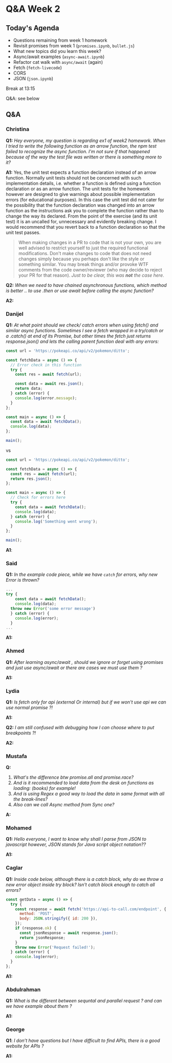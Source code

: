 <!-- cSpell:disable -->

# Q&A Week 2

## Today's Agenda

- Questions remaining from week 1 homework
- Revisit promises from week 1 (`promises.ipynb`, `bullet.js`)
- What new topics did you learn this week?
- Async/await examples (`async-await.ipynb`)
- Refactor cat walk with `async/await` (again)
- Fetch (`fetch-livecode`)
- CORS
- JSON (`json.ipynb`)

Break at 13:15

Q&A: see below

## Q&A

### Christina

**Q1:** _Hey everyone, my question is regarding ex1 of week2 homework. When I tried to write the following function as an arrow function, the npm test failed to recognize the async function. I'm not sure if that happened because of the way the test file was written or there is something more to it?_

**A1:** Yes, the unit test expects a function declaration instead of an arrow function. Normally unit tests should not be concerned with such implementation details, i.e. whether a function is defined using a function declaration or as an arrow function. The unit tests for the homework however are designed to give warnings about possible implementation errors (for educational purposes). In this case the unit test did not cater for the possibility that the function declaration was changed into an arrow function as the instructions ask you to complete the function rather than to change the way its declared. From the point of the exercise (and its unit test) it is an uncalled for, unnecessary and evidently breaking change. I would recommend that you revert back to a function declaration so that the unit test passes.

> When making changes in a PR to code that is not your own, you are well advised to restrict yourself to just the required functional modifications. Don't make changes to code that does not need changes simply because you perhaps don't like the style or something similar. You may break things and/or provoke WTF comments from the code owner/reviewer (who may decide to reject your PR for that reason). _Just to be clear, this was **not** the case here_.

**Q2:** _When we need to have chained asynchronous functions, which method is better .. to use .then or use await before calling the async function?_

**A2:**

### Danijel

**Q1:** _At what point should we check/ catch errors when using fetch() and similar async functions. Sometimes I see a fetch wrapped in a try/catch or a .catch() at end of its Promise, but other times the fetch just returns response.json() and lets the calling parent function deal with any errors:_

```js
const url = 'https://pokeapi.co/api/v2/pokemon/ditto';

const fetchData = async () => {
  // Error check in this function
  try {
    const res = await fetch(url);

    const data = await res.json();
    return data;
  } catch (error) {
    console.log(error.message);
  }
};

const main = async () => {
  const data = await fetchData();
  console.log(data);
};

main();
```

vs

```js
const url = 'https://pokeapi.co/api/v2/pokemon/ditto';

const fetchData = async () => {
  const res = await fetch(url);
  return res.json();
};

const main = async () => {
  // Check for errors here
  try {
    const data = await fetchData();
    console.log(data);
  } catch (error) {
    console.log('Something went wrong');
  }
};

main();
```

**A1**:

### Said

**Q1:** _In the example code piece, while we have `catch` for errors, why new Error is thrown?_

```js
...
try {
    const data = await fetchData();
    console.log(data);
  throw new Error('some error message')
  } catch (error) {
    console.log(error);
  }
...

```

**A1:**

### Ahmed

**Q1:** _After learning async/await , should we ignore or forget using promises and just use async/await or there are cases we must use them ?_

**A1:**

### Lydia

**Q1:** _Is fetch only for api (external Or internal) but if we won't use api we can use normal promise ?!_

**A1:**

**Q2:** _I am still confused with debugging how I can choose where to put breakpoints ?!_

**A2:**

### Mustafa

**Q:**

1. _What's the difference btw promise.all and promise.race?_
2. _And is it recommended to load data from the desk on functions as loading: (books) for example!_
3. _And is using Regex a good way to load the data in same format with all the break-lines?_
4. _Also can we call Async method from Sync one?_

**A:**

### Mohamed

**Q1:** _Hello everyone, I want to know why shall I parse from JSON to javascript however, JSON stands for Java script object notation??_

**A1:**

### Caglar

**Q1:** _Inside code below, although there is a catch block, why do we throw a new error object inside try block? Isn't catch block enough to catch all errors?_

```js
const getData = async () => {
  try {
    const response = await fetch('https://api-to-call.com/endpoint', {
      method: 'POST',
      body: JSON.stringify({ id: 200 }),
    });
    if (response.ok) {
      const jsonResponse = await response.json();
      return jsonResponse;
    }
    throw new Error('Request failed!');
  } catch (error) {
    console.log(error);
  }
};
```

**A1:**

### Abdulrahman

**Q1:** _What is the different between sequntal and parallel request ? and can we have example about them ?_

**A1:**

### George

**Q1**: _I don’t have questions but I have difficult to find APIs, there is a good website for APIs ?_

**A1:**
